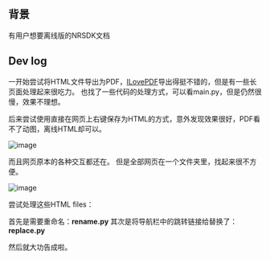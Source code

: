 ## 背景
有用户想要离线版的NRSDK文档

## Dev log
一开始尝试将HTML文件导出为PDF，[ILovePDF](https://www.ilovepdf.com/zh-cn/html-to-pdf)导出得挺不错的，但是有一些长页面处理起来很吃力。
也找了一些代码的处理方式，可以看main.py，但是仍然很慢，效果不理想。

后来尝试使用直接在网页上右键保存为HTML的方式，意外发现效果很好，PDF看不了动图，离线HTML却可以。

![image](https://github.com/dengxian-xreal/HTML2PDF/assets/134575521/585cc5ef-650b-4651-bc29-75f3c9379d41)

而且网页原本的各种交互都还在。
但是全部网页在一个文件夹里，找起来很不方便。

![image](https://github.com/dengxian-xreal/HTML2PDF/assets/134575521/c16a670e-3f5e-4c11-bfce-118e04eb5e8e)

尝试处理这些HTML files：

首先是需要重命名：**rename.py**
其次是将导航栏中的跳转链接给替换了：**replace.py**

然后就大功告成啦。
